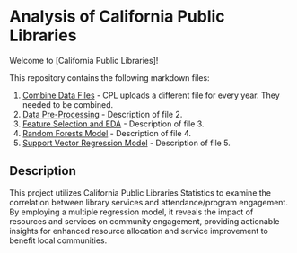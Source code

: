 # Analysis of California Public Libraries

Welcome to [California Public Libraries]! 

This repository contains the following markdown files:

1. [Combine Data Files](https://github.com/itstrieu/R_Projects/blob/main/California_Public_Libraries/00_CPL_Combine_Data_Files.md) - CPL uploads a different file for every year. They needed to be combined.
2. [Data Pre-Processing](https://github.com/itstrieu/R_Projects/blob/main/California_Public_Libraries/01_CPL_Data_PreProcessing.md) - Description of file 2.
3. [Feature Selection and EDA](https://github.com/itstrieu/R_Projects/blob/main/California_Public_Libraries/02_CPL_Feature_Selection.md) - Description of file 3.
4. [Random Forests Model](https://github.com/itstrieu/R_Projects/blob/main/California_Public_Libraries/03_CPL_Random_Forests.md) - Description of file 4.
5. [Support Vector Regression Model]([file5.py](https://github.com/itstrieu/R_Projects/blob/main/California_Public_Libraries/04_Support_Vector_Machine_Regression.md)) - Description of file 5.

## Description

This project utilizes California Public Libraries Statistics to examine the correlation between library services and attendance/program engagement. By employing a multiple regression model, it reveals the impact of resources and services on community engagement, providing actionable insights for enhanced resource allocation and service improvement to benefit local communities.
